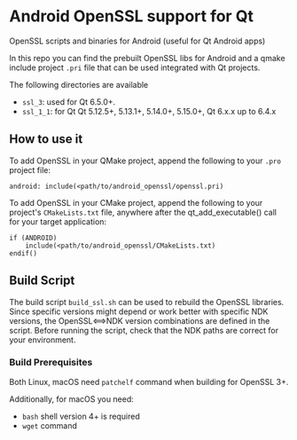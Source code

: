 # Android OpenSSL support for Qt
OpenSSL scripts and binaries for Android (useful for Qt Android apps)

In this repo you can find the prebuilt OpenSSL libs for Android and a qmake include project `.pri` file that can be used integrated with Qt projects.

The following directories are available
* `ssl_3`: used for Qt 6.5.0+.
* `ssl_1_1`: for Qt Qt 5.12.5+, 5.13.1+, 5.14.0+, 5.15.0+, Qt 6.x.x up to 6.4.x

## How to use it

To add OpenSSL in your QMake project, append the following to your `.pro` project file:

```
android: include(<path/to/android_openssl/openssl.pri)
```

To add OpenSSL in your CMake project, append the following to your project's `CMakeLists.txt` file, anywhere after the qt_add_executable() call for your target application:

```
if (ANDROID)
    include(<path/to/android_openssl/CMakeLists.txt)
endif()
```

## Build Script

The build script `build_ssl.sh` can be used to rebuild the OpenSSL libraries. Since specific
versions might depend or work better with specific NDK versions, the OpenSSL<==>NDK version
combinations are defined in the script. Before running the script, check that the NDK paths
are correct for your environment.

### Build Prerequisites

Both Linux, macOS need `patchelf` command when building for OpenSSL 3+.

Additionally, for macOS you need:
- `bash` shell version 4+ is required
- `wget` command
